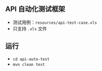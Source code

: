 ## API 自动化测试框架
- 测试用例：`resources/api-test-case.xls`
- 只支持 `.xls` 文件

## 运行
- `cd api-auto-test`
- `mvn clean test`
